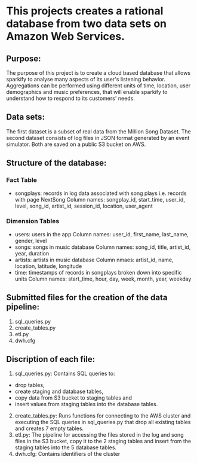 
# This projects creates a rational database from two data sets on Amazon Web Services.

## Purpose:
The purpose of this project is to create a cloud based database that allows sparkify to analyse many aspects of its user's listening behavior. Aggregations can be performed using different units of time, location, user demographics and music preferences, that will enable sparkify to understand how to respond to its customers' needs.

## Data sets:
The first dataset is a subset of real data from the Million Song Dataset. The second dataset consists of log files in JSON format generated by an event simulator. Both are saved on a public S3 bucket on AWS.

## Structure of the database:
### Fact Table
- songplays: records in log data associated with song plays i.e. records with page NextSong
Column names: songplay_id, start_time, user_id, level, song_id, artist_id, session_id, location, user_agent
### Dimension Tables
- users: users in the app
Column names: user_id, first_name, last_name, gender, level
- songs: songs in music database
Column names: song_id, title, artist_id, year, duration
- artists: artists in music database
Column nmaes: artist_id, name, location, latitude, longitude
- time: timestamps of records in songplays broken down into specific units
Column names: start_time, hour, day, week, month, year, weekday


## Submitted files for the creation of the data pipeline:
1. sql_queries.py
2. create_tables.py
3. etl.py
4. dwh.cfg


## Discription of each file:
1. sql_queries.py: Contains SQL queries to:
- drop tables,
- create staging and database tables,
- copy data from S3 bucket to staging tables and
- insert values from staging tables into the database tables.
2. create_tables.py: Runs functions for connecting to the AWS cluster and executing the SQL queries in sql_queries.py that drop all existing tables and creates 7 empty tables.
3. etl.py: The pipeline for accessing the files stored in the log and song files in the S3 bucket, copy it to the 2 staging tables and insert from the staging tables into the 5 database tables.
4. dwh.cfg: Contains identifiers of the cluster

